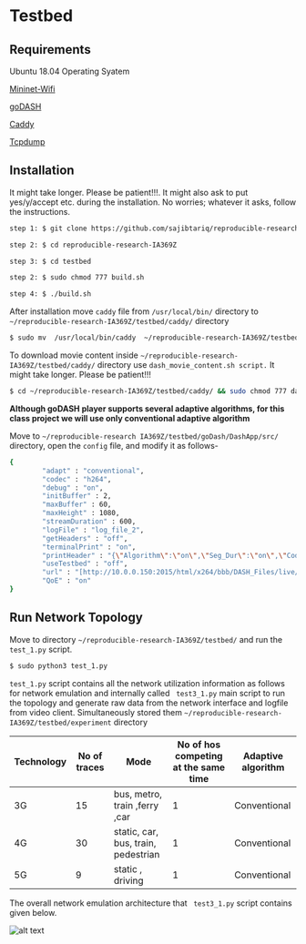 # Testbed

## Requirements



Ubuntu 18.04 Operating Syatem

[Mininet-Wifi](https://github.com/intrig-unicamp/mininet-wifi)

[goDASH](https://github.com/uccmisl/goDASH)

[Caddy](https://caddyserver.com/)

[Tcpdump](https://www.tcpdump.org/)



## Installation
It might take longer. Please be patient!!!. It might also ask to put yes/y/accept etc. during the installation. No worries; whatever it asks, follow the instructions.  

```bash
step 1: $ git clone https://github.com/sajibtariq/reproducible-research-IA369Z.git

step 2: $ cd reproducible-research-IA369Z

step 3: $ cd testbed

step 2: $ sudo chmod 777 build.sh

step 4: $ ./build.sh
```
After installation move ```caddy``` file from  ```/usr/local/bin/``` directory to ```~/reproducible-research-IA369Z/testbed/caddy/```  directory

```bash
$ sudo mv  /usr/local/bin/caddy  ~/reproducible-research-IA369Z/testbed/caddy/
```
To download movie content inside ```~/reproducible-research-IA369Z/testbed/caddy/```  directory use ```dash_movie_content.sh script.``` It might take longer. Please be patient!!!

```bash
$ cd ~/reproducible-research-IA369Z/testbed/caddy/ && sudo chmod 777 dash_movie_content.sh && ./dash_movie_content.sh
```
**Although goDASH player supports several adaptive algorithms, for this class project we will use only conventional adaptive algorithm**

Move to ```~/reproducible-research IA369Z/testbed/goDash/DashApp/src/``` directory, open the ```config``` file, and modify it as follows-
```bash
{
        "adapt" : "conventional",
        "codec" : "h264",
        "debug" : "on",
        "initBuffer" : 2,
        "maxBuffer" : 60,
        "maxHeight" : 1080,
        "streamDuration" : 600,
        "logFile" : "log_file_2",
        "getHeaders" : "off",
        "terminalPrint" : "on",
        "printHeader" : "{\"Algorithm\":\"on\",\"Seg_Dur\":\"on\",\"Codec\":\"off\",\"Width\":\"on\",\"Height\":\"on\",\"FPS\":\"off\",\"Play_Pos\":\"on\",\"RTT\":\"on\",\"Seg_Repl\":\"off\",\"Protocol\":\"off\",\"P.1203\":\"on\",\"Clae\":\"off\",\"Duanmu\":\"off\",\"Yin\":\"off\",\"Yu\":\"off\"}",
        "useTestbed" : "off",
        "url" : "[http://10.0.0.150:2015/html/x264/bbb/DASH_Files/live/bbb_enc_x264_dash.mpd]",
        "QoE" : "on"
}
```
## Run Network Topology

Move to directory ```~/reproducible-research-IA369Z/testbed/``` and run the ```test_1.py``` script.

```bash
$ sudo python3 test_1.py
```
 ```test_1.py``` script contains all the network utilization information as follows for network emulation and internally called ``` test3_1.py``` main script to run the topology and generate raw data from the network interface and logfile from video client. Simultaneously stored them ```~/reproducible-research-IA369Z/testbed/experiment``` directory

Technology    | No of traces | Mode                              | No of hos competing at the same time | Adaptive algorithm
------------- | ------------ | --------------------------------- | ---------------------------------- | ------------------
3G            | 15           |bus, metro, train ,ferry ,car      |    1                               | Conventional
4G            | 30           |static, car, bus, train, pedestrian|    1                               | Conventional
5G            | 9            |static , driving                   |    1                               | Conventional

The overall network emulation architecture that ``` test3_1.py``` script contains given below. 

![alt text](https://github.com/sajibtariq/reproducible-research-IA369Z/blob/master/figures/network%20scenario-Page-2.jpg?raw=true)



